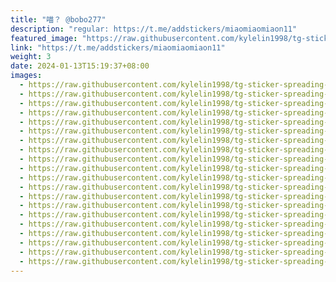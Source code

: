 ```yaml
---
title: "喵？ @bobo277"
description: "regular: https://t.me/addstickers/miaomiaomiaon11"
featured_image: "https://raw.githubusercontent.com/kylelin1998/tg-sticker-spreading-worldwide-images/main/img/bcad0a11-3c8a-43f3-aa8e-2dcb4423426a.jpg"
link: "https://t.me/addstickers/miaomiaomiaon11"
weight: 3
date: 2024-01-13T15:19:37+08:00
images:
  - https://raw.githubusercontent.com/kylelin1998/tg-sticker-spreading-worldwide-images/main/img/bcad0a11-3c8a-43f3-aa8e-2dcb4423426a.jpg
  - https://raw.githubusercontent.com/kylelin1998/tg-sticker-spreading-worldwide-images/main/img/2777bf5e-83ba-42b8-9d56-bfd81897f277.jpg
  - https://raw.githubusercontent.com/kylelin1998/tg-sticker-spreading-worldwide-images/main/img/ae22a686-0ec1-47b0-92e1-6489f0abb95a.jpg
  - https://raw.githubusercontent.com/kylelin1998/tg-sticker-spreading-worldwide-images/main/img/76511040-c093-4c12-9866-9b216fb1940a.jpg
  - https://raw.githubusercontent.com/kylelin1998/tg-sticker-spreading-worldwide-images/main/img/82528d48-394b-4ffd-be14-834e63e09ed4.jpg
  - https://raw.githubusercontent.com/kylelin1998/tg-sticker-spreading-worldwide-images/main/img/db8930a2-4dc3-481d-b0ad-34f907e3cdca.jpg
  - https://raw.githubusercontent.com/kylelin1998/tg-sticker-spreading-worldwide-images/main/img/33e61c96-849d-467a-a884-f368de60ba29.jpg
  - https://raw.githubusercontent.com/kylelin1998/tg-sticker-spreading-worldwide-images/main/img/f941cb2c-2e3c-4b4c-9e56-4da6cc8ea82a.jpg
  - https://raw.githubusercontent.com/kylelin1998/tg-sticker-spreading-worldwide-images/main/img/28b07eb3-ae8a-4833-bab5-2f48be917872.jpg
  - https://raw.githubusercontent.com/kylelin1998/tg-sticker-spreading-worldwide-images/main/img/3b42850c-eec2-40f8-b2b1-007facbd05fd.jpg
  - https://raw.githubusercontent.com/kylelin1998/tg-sticker-spreading-worldwide-images/main/img/c980b2ba-c1c6-4794-87bf-cdc772229b3f.jpg
  - https://raw.githubusercontent.com/kylelin1998/tg-sticker-spreading-worldwide-images/main/img/63fd218d-db02-4ec7-b990-dc0eb32d6dc0.jpg
  - https://raw.githubusercontent.com/kylelin1998/tg-sticker-spreading-worldwide-images/main/img/a4093821-efb2-40a9-b7e9-a68a50e344b1.jpg
  - https://raw.githubusercontent.com/kylelin1998/tg-sticker-spreading-worldwide-images/main/img/ed6fb5d2-ddbc-44cf-a24f-d4887bf4c05e.jpg
  - https://raw.githubusercontent.com/kylelin1998/tg-sticker-spreading-worldwide-images/main/img/b69153ac-1dd4-4f4d-9efe-f5e15ba558af.jpg
  - https://raw.githubusercontent.com/kylelin1998/tg-sticker-spreading-worldwide-images/main/img/c50d4570-5e0b-4d1b-a8ee-4cb87b198b0f.jpg
  - https://raw.githubusercontent.com/kylelin1998/tg-sticker-spreading-worldwide-images/main/img/935badd7-b32f-40fc-b5b9-63c26b5e03ec.jpg
  - https://raw.githubusercontent.com/kylelin1998/tg-sticker-spreading-worldwide-images/main/img/5648e271-e4ac-4628-9f3d-46def8325aff.jpg
  - https://raw.githubusercontent.com/kylelin1998/tg-sticker-spreading-worldwide-images/main/img/4eda8419-5d65-4aac-a83c-b8d358492057.jpg
  - https://raw.githubusercontent.com/kylelin1998/tg-sticker-spreading-worldwide-images/main/img/aa7fab17-b2a5-4b06-8bf7-9cde4cf3dfcf.jpg
---
```

